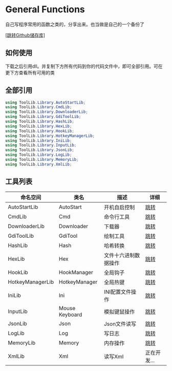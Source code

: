 # General Functions

自己写程序常用的函数之类的，分享出来。也当做是自己的一个备份了

[[跳转Github储存库]](https://github.com/isHuaMouRen/GeneralFunctions)

## 如何使用

下载之后引用dll。并复制下方所有代码到你的代码文件中，即可全部引用。可在更下方查看所有可用的类

## 全部引用

``` C#
using ToolLib.Library.AutoStartLib;
using ToolLib.Library.CmdLib;
using ToolLib.Library.DownloaderLib;
using ToolLib.Library.GdiToolLib;
using ToolLib.Library.HashLib;
using ToolLib.Library.HexLib;
using ToolLib.Library.HookLib;
using ToolLib.Library.HotkeyManagerLib;
using ToolLib.Library.IniLib;
using ToolLib.Library.InputLib;
using ToolLib.Library.JsonLib;
using ToolLib.Library.LogLib;
using ToolLib.Library.MemoryLib;
using ToolLib.Library.XmlLib;
```

## 工具列表

|命名空间|类名|描述|详细|
|-|-|-|-|
|AutoStartLib       |AutoStart      |开机自启控制       |[跳转](/Wiki/AutoStartLib.md)|
|CmdLib             |Cmd            |命令行工具         |[跳转](/Wiki/CmdLib.md)|
|DownloaderLib      |Downloader     |下载器             |[跳转](/Wiki/DownloaderLib.md)|
|GdiToolLib         |GdiTool        |绘制工具           |[跳转](/Wiki/GdiToolLib.md)|
|HashLib            |Hash           |哈希转换           |[跳转](/Wiki/HashLib.md)|
|HexLib             |Hex            |文件十六进制数据操作 |[跳转](/Wiki/HexLib.md)|
|HookLib            |HookManager    |全局钩子       |[跳转](/Wiki/KeyboardHookLib.md)|
|HotkeyManagerLib   |HotkeyManager  |全局热键           |[跳转](/Wiki/HotkeyManagerLib.md)|
|IniLib             |Ini            |INI配置文件操作    |[跳转](/Wiki/IniLib.md)|
|InputLib           |Mouse Keyboard |模拟键鼠操作       |[跳转](/Wiki/InputLib.md)|
|JsonLib            |Json           |Json文件读写       |[跳转](/Wiki/JsonLib.md)|
|LogLib             |Log            |写日志             |[跳转](/Wiki/LogLib.md)|
|MemoryLib          |Memory         |内存操作           |[跳转](/Wiki/MemoryLib.md)|
|XmlLib             |Xml            |读写Xml            |正在开发...|